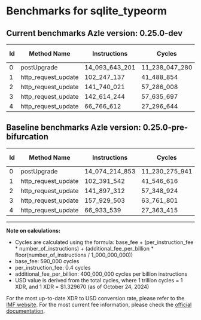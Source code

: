 # Benchmarks for sqlite_typeorm

## Current benchmarks Azle version: 0.25.0-dev

| Id  | Method Name         | Instructions   | Cycles         | USD           | USD/Million Calls | Change                                 |
| --- | ------------------- | -------------- | -------------- | ------------- | ----------------- | -------------------------------------- |
| 0   | postUpgrade         | 14_093_643_201 | 11_238_047_280 | $0.0149428943 | $14_942.89        | <font color="red">+19_428_348</font>   |
| 1   | http_request_update | 102_247_137    | 41_488_854     | $0.0000551665 | $55.16            | <font color="green">-144_405</font>    |
| 2   | http_request_update | 141_740_021    | 57_286_008     | $0.0000761715 | $76.17            | <font color="green">-157_291</font>    |
| 3   | http_request_update | 142_614_244    | 57_635_697     | $0.0000766365 | $76.63            | <font color="green">-15_315_259</font> |
| 4   | http_request_update | 66_766_612     | 27_296_644     | $0.0000362955 | $36.29            | <font color="green">-166_927</font>    |

## Baseline benchmarks Azle version: 0.25.0-pre-bifurcation

| Id  | Method Name         | Instructions   | Cycles         | USD           | USD/Million Calls |
| --- | ------------------- | -------------- | -------------- | ------------- | ----------------- |
| 0   | postUpgrade         | 14_074_214_853 | 11_230_275_941 | $0.0149325610 | $14_932.56        |
| 1   | http_request_update | 102_391_542    | 41_546_616     | $0.0000552433 | $55.24            |
| 2   | http_request_update | 141_897_312    | 57_348_924     | $0.0000762551 | $76.25            |
| 3   | http_request_update | 157_929_503    | 63_761_801     | $0.0000847822 | $84.78            |
| 4   | http_request_update | 66_933_539     | 27_363_415     | $0.0000363843 | $36.38            |

---

**Note on calculations:**

-   Cycles are calculated using the formula: base_fee + (per_instruction_fee \* number_of_instructions) + (additional_fee_per_billion \* floor(number_of_instructions / 1_000_000_000))
-   base_fee: 590_000 cycles
-   per_instruction_fee: 0.4 cycles
-   additional_fee_per_billion: 400_000_000 cycles per billion instructions
-   USD value is derived from the total cycles, where 1 trillion cycles = 1 XDR, and 1 XDR = $1.329670 (as of October 24, 2024)

For the most up-to-date XDR to USD conversion rate, please refer to the [IMF website](https://www.imf.org/external/np/fin/data/rms_sdrv.aspx).
For the most current fee information, please check the [official documentation](https://internetcomputer.org/docs/current/developer-docs/gas-cost#execution).

